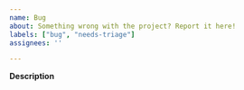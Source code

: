 ```yaml
---
name: Bug
about: Something wrong with the project? Report it here!
labels: ["bug", "needs-triage"]
assignees: ''

---
```


**Description**

<!--Tell us about the bug. What went wrong? How can we reproduce it? What should the correct behavior be?
-->
